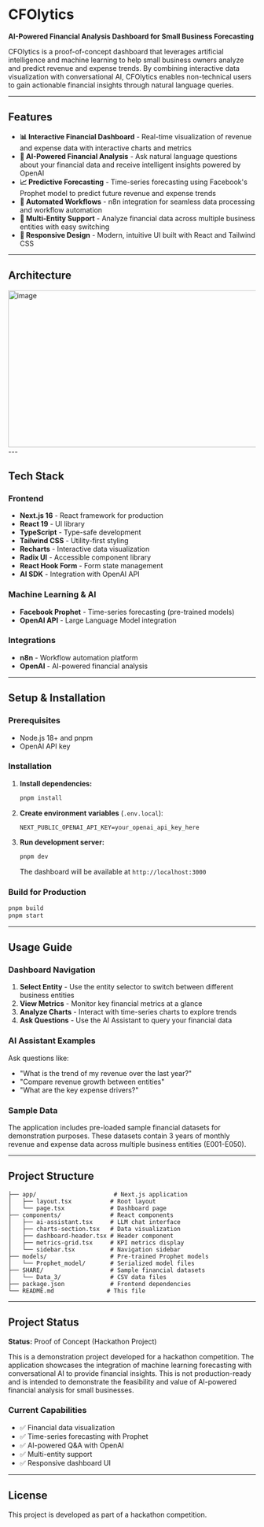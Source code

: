 # CFOlytics

**AI-Powered Financial Analysis Dashboard for Small Business Forecasting**

CFOlytics is a proof-of-concept dashboard that leverages artificial intelligence and machine learning to help small business owners analyze and predict revenue and expense trends. By combining interactive data visualization with conversational AI, CFOlytics enables non-technical users to gain actionable financial insights through natural language queries.

---

## Features

- **📊 Interactive Financial Dashboard** - Real-time visualization of revenue and expense data with interactive charts and metrics
- **🤖 AI-Powered Financial Analysis** - Ask natural language questions about your financial data and receive intelligent insights powered by OpenAI
- **📈 Predictive Forecasting** - Time-series forecasting using Facebook's Prophet model to predict future revenue and expense trends
- **🔄 Automated Workflows** - n8n integration for seamless data processing and workflow automation
- **💼 Multi-Entity Support** - Analyze financial data across multiple business entities with easy switching
- **📱 Responsive Design** - Modern, intuitive UI built with React and Tailwind CSS

---

## Architecture

<img width="1476" height="319" alt="image" src="https://github.com/user-attachments/assets/580f6351-3dce-464f-8785-0dd1dbc7fca4" />
---

## Tech Stack

### Frontend
- **Next.js 16** - React framework for production
- **React 19** - UI library
- **TypeScript** - Type-safe development
- **Tailwind CSS** - Utility-first styling
- **Recharts** - Interactive data visualization
- **Radix UI** - Accessible component library
- **React Hook Form** - Form state management
- **AI SDK** - Integration with OpenAI API

### Machine Learning & AI
- **Facebook Prophet** - Time-series forecasting (pre-trained models)
- **OpenAI API** - Large Language Model integration

### Integrations
- **n8n** - Workflow automation platform
- **OpenAI** - AI-powered financial analysis

---

## Setup & Installation

### Prerequisites
- Node.js 18+ and pnpm
- OpenAI API key

### Installation

1. **Install dependencies:**
   ```bash
   pnpm install
   ```

2. **Create environment variables** (`.env.local`):
   ```
   NEXT_PUBLIC_OPENAI_API_KEY=your_openai_api_key_here
   ```

3. **Run development server:**
   ```bash
   pnpm dev
   ```

   The dashboard will be available at `http://localhost:3000`

### Build for Production

```bash
pnpm build
pnpm start
```

---

## Usage Guide

### Dashboard Navigation

1. **Select Entity** - Use the entity selector to switch between different business entities
2. **View Metrics** - Monitor key financial metrics at a glance
3. **Analyze Charts** - Interact with time-series charts to explore trends
4. **Ask Questions** - Use the AI Assistant to query your financial data

### AI Assistant Examples

Ask questions like:
- "What is the trend of my revenue over the last year?"
- "Compare revenue growth between entities"
- "What are the key expense drivers?"

### Sample Data

The application includes pre-loaded sample financial datasets for demonstration purposes. These datasets contain 3 years of monthly revenue and expense data across multiple business entities (E001-E050).

---

## Project Structure

```
├── app/                      # Next.js application
│   ├── layout.tsx           # Root layout
│   └── page.tsx             # Dashboard page
├── components/              # React components
│   ├── ai-assistant.tsx     # LLM chat interface
│   ├── charts-section.tsx   # Data visualization
│   ├── dashboard-header.tsx # Header component
│   ├── metrics-grid.tsx     # KPI metrics display
│   └── sidebar.tsx          # Navigation sidebar
├── models/                  # Pre-trained Prophet models
│   └── Prophet_model/       # Serialized model files
├── SHARE/                   # Sample financial datasets
│   └── Data_3/              # CSV data files
├── package.json             # Frontend dependencies
└── README.md               # This file
```

---

## Project Status

**Status:** Proof of Concept (Hackathon Project)

This is a demonstration project developed for a hackathon competition. The application showcases the integration of machine learning forecasting with conversational AI to provide financial insights. This is not production-ready and is intended to demonstrate the feasibility and value of AI-powered financial analysis for small businesses.

### Current Capabilities
- ✅ Financial data visualization
- ✅ Time-series forecasting with Prophet
- ✅ AI-powered Q&A with OpenAI
- ✅ Multi-entity support
- ✅ Responsive dashboard UI

---

## License

This project is developed as part of a hackathon competition.
